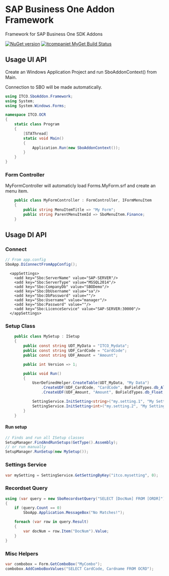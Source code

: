 # SAP Business One Addon Framework
Framework for SAP Business One SDK Addons

[![NuGet version](https://badge.fury.io/nu/ITCO.SboAddon.Framework.svg)](https://badge.fury.io/nu/ITCO.SboAddon.Framework)
[![itcompaniet MyGet Build Status](https://www.myget.org/BuildSource/Badge/itcompaniet?identifier=380b3e3c-7ef1-45a8-8bfa-138cd1536806)](https://www.myget.org/)



## Usage UI API
Create an Windows Application Project and run SboAddonContext() from Main.

Connection to SBO will be made automatically.
```C#
using ITCO.SboAddon.Framework;
using System;
using System.Windows.Forms;

namespace ITCO.OCR
{
    static class Program
    {
        [STAThread]
        static void Main()
        {
            Application.Run(new SboAddonContext());
        }
    }
}
```

### Form Controller
MyFormController will automaticly load Forms.MyForm.srf and create an menu item.

```C#
    public class MyFormController : FormController, IFormMenuItem
    {
        public string MenuItemTitle => "My Form";
        public string ParentMenuItemId => SboMenuItem.Finance;
    }
```

## Usage DI API
### Connect
```C#
// From app.config
SboApp.DiConnectFromAppConfig();
```
```
  <appSettings>
    <add key="Sbo:ServerName" value="SAP-SERVER"/>
    <add key="Sbo:ServerType" value="MSSQL2014"/>
    <add key="Sbo:CompanyDb" value="SBODemo"/>
    <add key="Sbo:DbUsername" value="sa"/>
    <add key="Sbo:DbPassword" value=""/>
    <add key="Sbo:Username" value="manager"/>
    <add key="Sbo:Password" value=""/>
    <add key="Sbo:LicenceService" value="SAP-SERVER:30000"/>
  </appSettings>
```

### Setup Class

```C#
    public class MySetup : ISetup
    {
        public const string UDT_MyData = "ITCO_Mydata";
        public const string UDF_CardCode = "CardCode";
        public const string UDF_Amount = "Amount";

        public int Version => 1;

        public void Run()
        {
            UserDefinedHelper.CreateTable(UDT_MyData, "My Data")
                .CreateUDF(UDF_CardCode, "CardCode", BoFieldTypes.db_Alpha, 30)
                .CreateUDF(UDF_Amount, "Amount", BoFieldTypes.db_Float, 30, BoFldSubTypes.st_Price);

            SettingService.InitSetting<string>("my.setting.1", "My Setting 1", "value123");
            SettingService.InitSetting<int>("my.setting.2", "My Setting 2", 0);
        }
    }
```

#### Run setup
```C#
// Finds and run all ISetup classes
SetupManager.FindAndRunSetups(GetType().Assembly);
// or run manually
SetupManager.RunSetup(new MySetup());
```

### Settings Service
```C#
var mySetting = SettingService.GetSettingByKey("itco.mysetting", 0);
```

### Recordset Query
```C#
using (var query = new SboRecordsetQuery("SELECT [DocNum] FROM [ORDR]"))
{
    if (query.Count == 0)
        SboApp.Application.MessageBox("No Matches!");

    foreach (var row in query.Result)
    {
        var docNum = row.Item("DocNum").Value;
    }
}
```

### Misc Helpers
```C#
var combobox = Form.GetComboBox("MyCombo");
combobox.AddComboBoxValues("SELECT CardCode, Cardname FROM OCRD");
```

